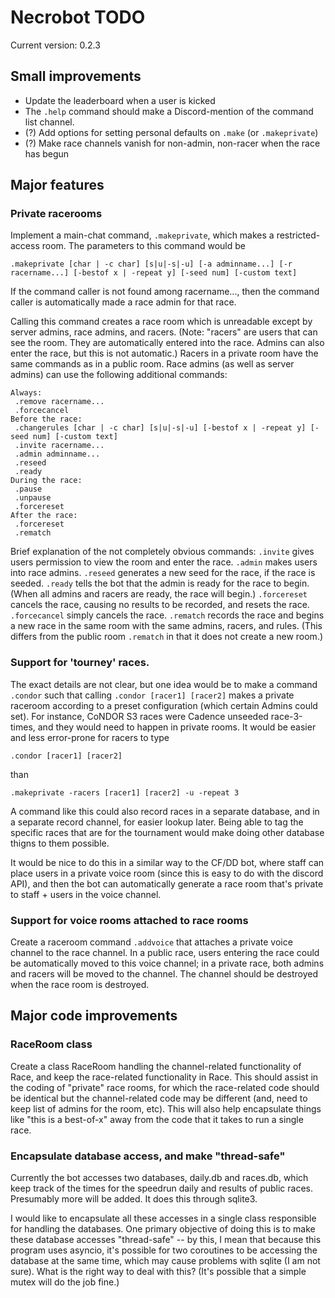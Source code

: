 # Necrobot TODO

Current version: 0.2.3

## Small improvements

- Update the leaderboard when a user is kicked
- The `.help` command should make a Discord-mention of the command list channel.
- (?) Add options for setting personal defaults on `.make` (or `.makeprivate`)
- (?) Make race channels vanish for non-admin, non-racer when the race has begun

## Major features

### Private racerooms

Implement a main-chat command, `.makeprivate`, which makes a restricted-access room.
The parameters to this command would be
```
.makeprivate [char | -c char] [s|u|-s|-u] [-a adminname...] [-r racername...] [-bestof x | -repeat y] [-seed num] [-custom text] 
```
If the command caller is not found among racername..., then the command caller is
automatically made a race admin for that race. 

Calling this command creates a race room which is unreadable except by server admins,
race admins, and racers. (Note: "racers" are users that can see the room. They are automatically
entered into the race. Admins can also enter the race, but this is not automatic.) Racers in a private 
room have the same commands as in a public room. Race admins (as well as server admins) can use the 
following additional commands:
```
Always:
 .remove racername...
 .forcecancel
Before the race:
 .changerules [char | -c char] [s|u|-s|-u] [-bestof x | -repeat y] [-seed num] [-custom text] 
 .invite racername...
 .admin adminname...
 .reseed
 .ready
During the race:
 .pause
 .unpause
 .forcereset
After the race:
 .forcereset
 .rematch
```
Brief explanation of the not completely obvious commands: `.invite` gives users permission to view
the room and enter the race. `.admin` makes users into race admins. `.reseed` generates a new seed for 
the race, if the race is seeded. `.ready` tells the bot that the admin is ready for the race to begin.
(When all admins and racers are ready, the race will begin.) `.forcereset` cancels the race, causing no 
results to be recorded, and resets the race. `.forcecancel` simply cancels the race. `.rematch` records 
the race and begins a new race in the same room with the same admins, racers, and rules. (This differs 
from the public room `.rematch` in that it does not create a new room.)

### Support for 'tourney' races. 

The exact details are not clear, but one idea would be to make a command `.condor`
such that calling `.condor [racer1] [racer2]` makes a private raceroom according to
a preset configuration (which certain Admins could set). For instance, CoNDOR S3 races 
were Cadence unseeded race-3-times, and they would need to happen in private rooms. 
It would be easier and less error-prone for racers to type 
```
.condor [racer1] [racer2]
```
than
```
.makeprivate -racers [racer1] [racer2] -u -repeat 3
```
A command like this could also record races in a separate database, and in a separate
record channel, for easier lookup later. Being able to tag the specific races that are
for the tournament would make doing other database thigns to them possible.

It would be nice to do this in a similar way to the CF/DD bot, where staff can place users
in a private voice room (since this is easy to do with the discord API), and then the bot
can automatically generate a race room that's private to staff + users in the voice channel.

### Support for voice rooms attached to race rooms

Create a raceroom command `.addvoice` that attaches a private voice channel to the race channel. 
In a public race, users entering the race could be automatically moved to this voice channel; 
in a private race, both admins and racers will be moved to the channel. The channel
should be destroyed when the race room is destroyed.

## Major code improvements

### RaceRoom class

Create a class RaceRoom handling the channel-related functionality of Race,
and keep the race-related functionality in Race. This should assist in the 
coding of "private" race rooms, for which the race-related code should be identical
but the channel-related code may be different (and, need to keep list of admins
for the room, etc). This will also help encapsulate things like "this is a best-of-x"
away from the code that it takes to run a single race.

### Encapsulate database access, and make "thread-safe"

Currently the bot accesses two databases, daily.db and races.db, which keep track of
the times for the speedrun daily and results of public races. Presumably more will be
added. It does this through sqlite3.

I would like to encapsulate all these accesses in a single class responsible for handling
the databases. One primary objective of doing this is to make these database accesses
"thread-safe" -- by this, I mean that because this program uses asyncio, it's possible
for two coroutines to be accessing the database at the same time, which may cause
problems with sqlite (I am not sure). What is the right way to deal with this? (It's possible
that a simple mutex will do the job fine.)